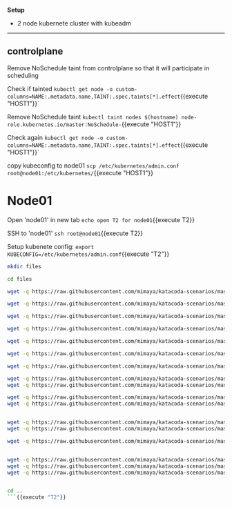 
<b>Setup</b>

* 2 node kubernete cluster with kubeadm
---

## controlplane

Remove NoSchedule taint from controlplane so that it will participate in scheduling

Check if tainted
`kubectl get node -o custom-columns=NAME:.metadata.name,TAINT:.spec.taints[*].effect`{{execute "HOST1"}}`

Remove NoSchedule taint
`kubectl taint nodes $(hostname) node-role.kubernetes.io/master:NoSchedule-`{{execute "HOST1"}}

Check again
`kubectl get node -o custom-columns=NAME:.metadata.name,TAINT:.spec.taints[*].effect`{{execute "HOST1"}}`

copy kubeconfig to node01
`scp /etc/kubernetes/admin.conf root@node01:/etc/kubernetes/`{{execute "HOST1"}}

# Node01

Open 'node01' in new tab
`echo open T2 for node01`{{execute T2}}

SSH to 'node01'
`ssh root@node01`{{execute T2}}

Setup kubenete config: 
`export KUBECONFIG=/etc/kubernetes/admin.conf`{{execute "T2"}}


```bash
mkdir files

cd files

wget -q https://raw.githubusercontent.com/mimaya/katacoda-scenarios/master/Kubernete1/files/objects/nginx-pod.yaml

wget -q https://raw.githubusercontent.com/mimaya/katacoda-scenarios/master/Kubernete1/files/objects/nginx-rs.yaml

wget -q https://raw.githubusercontent.com/mimaya/katacoda-scenarios/master/Kubernete1/files/objects/nginx-dep.yaml

wget -q https://raw.githubusercontent.com/mimaya/katacoda-scenarios/master/Kubernete1/files/objects/nginx-latest-dep.yaml

wget -q https://raw.githubusercontent.com/mimaya/katacoda-scenarios/master/Kubernete1/files/objects/svc-clusterip.yaml

wget -q https://raw.githubusercontent.com/mimaya/katacoda-scenarios/master/Kubernete1/files/objects/svc-nodeport.yaml

wget -q https://raw.githubusercontent.com/mimaya/katacoda-scenarios/master/Kubernete1/files/objects/svc-loadbalancer.yaml

wget -q https://raw.githubusercontent.com/mimaya/katacoda-scenarios/master/Kubernete1/files/objects/svc-ingress-nginxi-ingress.yaml
wget -q https://raw.githubusercontent.com/mimaya/katacoda-scenarios/master/Kubernete1/files/objects/svc-ingress.yaml

wget -q https://raw.githubusercontent.com/mimaya/katacoda-scenarios/master/Kubernete1/files/objects/configmap1.yaml
wget -q https://raw.githubusercontent.com/mimaya/katacoda-scenarios/master/Kubernete1/files/objects/configmap1-pod.yaml


wget -q https://raw.githubusercontent.com/mimaya/katacoda-scenarios/master/Kubernete1/files/objects/secret1.yaml
wget -q https://raw.githubusercontent.com/mimaya/katacoda-scenarios/master/Kubernete1/files/objects/secret1-pod.yaml

wget -q https://raw.githubusercontent.com/mimaya/katacoda-scenarios/master/Kubernete1/files/objects/vol1-emptydir.yaml


wget -q https://raw.githubusercontent.com/mimaya/katacoda-scenarios/master/Kubernete1/files/objects/vol1-hostfile-pod.yaml
wget -q https://raw.githubusercontent.com/mimaya/katacoda-scenarios/master/Kubernete1/files/objects/vol1-hostfile-pvc.yaml
wget -q https://raw.githubusercontent.com/mimaya/katacoda-scenarios/master/Kubernete1/files/objects/vol1-hostfile-pv.yaml


cd ..
```{{execute "T2"}}


